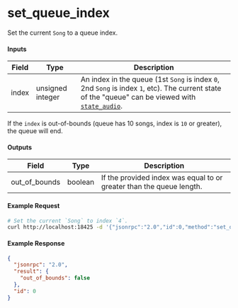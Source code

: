 # set_queue_index
Set the current `Song` to a queue index.

#### Inputs
| Field  | Type             | Description |
|--------|------------------|-------------|
| index  | unsigned integer | An index in the queue (1st `Song` is index `0`, 2nd `Song` is index `1`, etc). The current state of the "queue" can be viewed with [`state_audio`](../state-retrieval/state_audio.md).

If the `index` is out-of-bounds (queue has 10 songs, index is `10` or greater), the queue will end.

#### Outputs
| Field         | Type    | Description |
|---------------|---------|-------------|
| out_of_bounds | boolean | If the provided index was equal to or greater than the queue length.

#### Example Request
```bash
# Set the current `Song` to index `4`.
curl http://localhost:18425 -d '{"jsonrpc":"2.0","id":0,"method":"set_queue_index","params":{"index":4}'
```

#### Example Response
```json
{
  "jsonrpc": "2.0",
  "result": {
    "out_of_bounds": false
  },
  "id": 0
}
```
